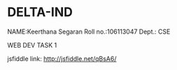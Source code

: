 DELTA-IND
=========
NAME:Keerthana Segaran
Roll no.:106113047
Dept.: CSE


WEB DEV TASK 1 

jsfiddle link: http://jsfiddle.net/qBsA6/
